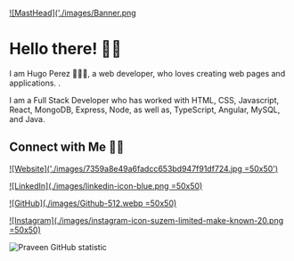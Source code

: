 [![MastHead]('./images/Banner.png](http://www.hugoperezwebdev.com)

# Hello there! 👋🏻

I am Hugo Perez 🙋🏻‍♂️, a web developer, who loves creating web pages and applications. .

I am a Full Stack Developer who has worked with HTML, CSS, Javascript, React, MongoDB, Express, Node, as well as, TypeScript, Angular, MySQL, and Java.

## Connect with Me 🤝🏻

[![Website]('./images/7359a8e49a6fadcc653bd947f91df724.jpg =50x50')](http://www.hugoperezwebdev.com) 

[![LinkedIn](./images/linkedin-icon-blue.png =50x50)](https://www.linkedin.com/in/hugo-perez-05400516a/)

[![GitHub](./images/Github-512.webp =50x50)](https://github.com/hugohp19)

[![Instagram](./images/instagram-icon-suzem-limited-make-known-20.png =50x50)](https://www.instagram.com/thecodingrookie/)


![Praveen GitHub statistic](https://github-readme-stats.vercel.app/api?username=hugohp19&show_icons=true)